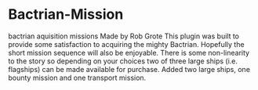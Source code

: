 # Bactrian-Mission
bactrian aquisition missions
Made by Rob Grote
This plugin was built to provide some satisfaction to acquiring the mighty Bactrian. Hopefully the short mission sequence will also be enjoyable.
There is some non-linearity to the story so depending on your choices two of three large ships (i.e. flagships) can be made available for purchase.
Added two large ships, one bounty mission and one transport mission.




